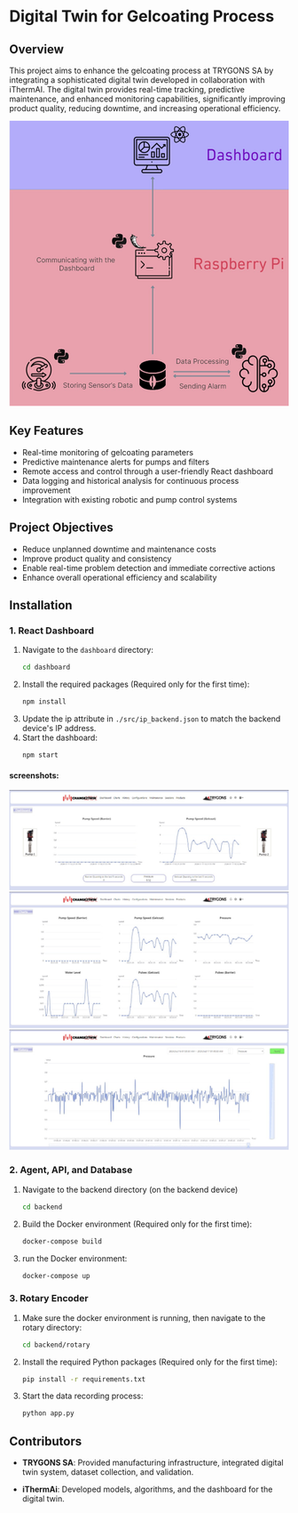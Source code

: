 # Digital Twin for Gelcoating Process 

## Overview
This project aims to enhance the gelcoating process at TRYGONS SA by integrating a sophisticated digital twin developed in collaboration with iThermAI. The digital twin provides real-time tracking, predictive maintenance, and enhanced monitoring capabilities, significantly improving product quality, reducing downtime, and increasing operational efficiency.

![Diagram](Dashboard/assets/screenshots/diagram.jpg?raw=true)


## Key Features
- Real-time monitoring of gelcoating parameters
- Predictive maintenance alerts for pumps and filters
- Remote access and control through a user-friendly React dashboard
- Data logging and historical analysis for continuous process improvement
- Integration with existing robotic and pump control systems

## Project Objectives
- Reduce unplanned downtime and maintenance costs
- Improve product quality and consistency
- Enable real-time problem detection and immediate corrective actions
- Enhance overall operational efficiency and scalability

## Installation

### 1. React Dashboard
1. Navigate to the `dashboard` directory:
   ```sh
   cd dashboard
   ```
2. Install the required packages (Required only for the first time):
   ```sh
   npm install
   ```
3. Update the ip attribute in `./src/ip_backend.json` to match the backend device's IP address.
4. Start the dashboard:
   ```sh
   npm start
   ```
#### screenshots:
   ![Diagram](Dashboard/assets/screenshots/dashboard.jpg?raw=true)
   ![Diagram](Dashboard/assets/screenshots/charts.jpg?raw=true)
   ![Diagram](Dashboard/assets/screenshots/history.jpg?raw=true)
### 2. Agent, API, and Database
1. Navigate to the backend directory (on the backend device)
   ```sh
   cd backend
   ```
2. Build the Docker environment (Required only for the first time):
   ```sh
   docker-compose build
   ```
3. run the Docker environment:
   ```sh
   docker-compose up
   ```
### 3. Rotary Encoder
1. Make sure the docker environment is running, then navigate to the rotary directory:
   ```sh
   cd backend/rotary
   ```
2. Install the required Python packages (Required only for the first time):
   ```sh
   pip install -r requirements.txt
   ```
3. Start the data recording process:
   ```sh
   python app.py
   ```

## Contributors
- **TRYGONS SA**: Provided manufacturing infrastructure, integrated digital twin system, dataset collection, and validation.

- **iThermAi**: Developed models, algorithms, and the dashboard for the digital twin.
